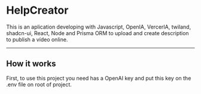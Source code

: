 # HelpCreator
This is an aplication developing with Javascript, OpenIA, VercerIA, twiland, shadcn-ui, React, Node and Prisma ORM to upload and create description to publish a vídeo online. 

---

## How it works
First, to use this project you need has a OpenAI key and put this key on the .env file on root of project.
